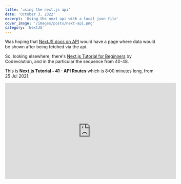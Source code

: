 ```yaml
---
title: 'using the next.js api'
date: 'October 3, 2022'
excerpt: 'Using the next api with a local json file'
cover_image: '/images/posts/next-api.png'
category: 'NextJS'
---
```


Was hoping that [NextJS docs on API](https://nextjs.org/docs/api-routes/introduction) would have a page where data would be shown after being fetched via the api.

So, looking elsewhere, there's [Next.js Tutorial for Beginners](https://www.youtube.com/watch?v=9P8mASSREYM&list=PLC3y8-rFHvwgC9mj0qv972IO5DmD-H0ZH) by Codevolution, and in the particular the sequence from 40-48.

This is **Next.js Tutorial - 41 - API Routes** which is 8:00 minutes long, from 25 Jul 2021.

<div class="youtube-video-container">
    <iframe width="560" height="315" src="https://www.youtube.com/embed/aZkZUduCauo" title="YouTube video player" frameborder="0" allow="accelerometer; autoplay; clipboard-write; encrypted-media; gyroscope; picture-in-picture" allowfullscreen></iframe>
</div>









